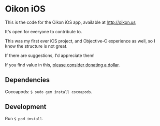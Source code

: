 # Oikon iOS

This is the code for the Oikon iOS app, available at http://oikon.us

It's open for everyone to contribute to.

This was my first ever iOS project, and Objective-C experience as well, so I know the structure is not great.

If there are suggestions, I'd appreciate them!

If you find value in this, [please consider donating a dollar](https://medium.com/@BrunoBernardino/if-i-ve-helped-you-consider-donating-86952f22e3b4).

## Dependencies

Cocoapods: `$ sudo gem install cocoapods`.

## Development

Run `$ pod install`.
